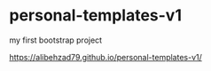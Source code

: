 # personal-templates-v1
my first bootstrap project

https://alibehzad79.github.io/personal-templates-v1/
